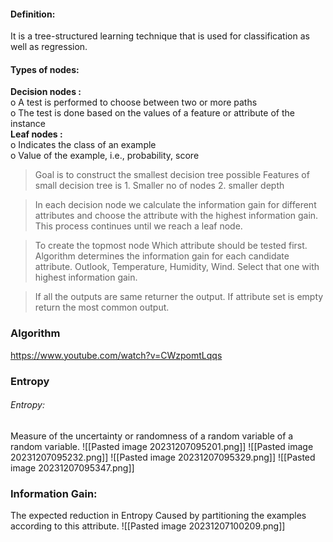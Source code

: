 #### Definition:
It is a tree-structured learning technique that is used for classification as well as regression.
#### Types of nodes:
**Decision nodes :**  
o A test is performed to choose between two or more paths  
o The test is done based on the values of a feature or attribute of the instance  
**Leaf nodes :**  
o Indicates the class of an example  
o Value of the example, i.e., probability, score

> Goal is to construct the smallest decision tree possible
> Features of small decision tree is 1. Smaller no of nodes 2. smaller depth

> In each decision node we calculate the information gain for different attributes and choose the attribute with the highest information gain. This process continues until we reach a leaf node.

> To create the topmost node  Which attribute should be tested first. Algorithm determines the information gain for each candidate attribute. Outlook, Temperature, Humidity, Wind. Select that one with highest information gain.

> If all the outputs are same returner the output.
> If attribute set is empty return the most common output.
### Algorithm
https://www.youtube.com/watch?v=CWzpomtLqqs

### Entropy
###### Entropy: 
Measure of the uncertainty or randomness of a random variable of a random variable.
![[Pasted image 20231207095201.png]]
![[Pasted image 20231207095232.png]]
![[Pasted image 20231207095329.png]]
![[Pasted image 20231207095347.png]]
### Information Gain:
The expected reduction in Entropy  Caused by partitioning the examples according to this attribute.
![[Pasted image 20231207100209.png]]

